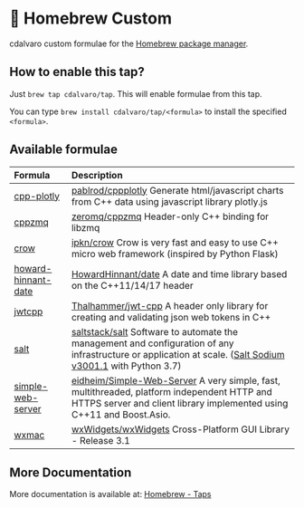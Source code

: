 # 🍻 Homebrew Custom

cdalvaro custom formulae for the [Homebrew package manager](https://brew.sh).

## How to enable this tap?

Just `brew tap cdalvaro/tap`. This will enable formulae from this tap.

You can type `brew install cdalvaro/tap/<formula>` to install the specified `<formula>`.

## Available formulae

| Formula                                               | Description                                                                                                                                                                                                          |
| :---------------------------------------------------- | :------------------------------------------------------------------------------------------------------------------------------------------------------------------------------------------------------------------- |
| [cpp-plotly](Formula/cpp-plotly.rb)                   | [pablrod/cppplotly](https://github.com/pablrod/cppplotly) Generate html/javascript charts from C++ data using javascript library plotly.js                                                                           |
| [cppzmq](Formula/cppzmq.rb)                           | [zeromq/cppzmq](https://github.com/zeromq/cppzmq) Header-only C++ binding for libzmq                                                                                                                                 |
| [crow](Formula/crow.rb)                               | [ipkn/crow](https://github.com/ipkn/crow) Crow is very fast and easy to use C++ micro web framework (inspired by Python Flask)                                                                                       |
| [howard-hinnant-date](Formula/howard-hinnant-date.rb) | [HowardHinnant/date](https://github.com/HowardHinnant/date) A date and time library based on the C++11/14/17 <chrono> header                                                                                         |
| [jwtcpp](Formula/jwt-cpp.rb)                          | [Thalhammer/jwt-cpp](https://github.com/Thalhammer/jwt-cpp) A header only library for creating and validating json web tokens in C++                                                                                 |
| [salt](Formula/salt.rb)                               | [saltstack/salt](https://github.com/saltstack/salt) Software to automate the management and configuration of any infrastructure or application at scale. ([Salt Sodium v3001.1][salt_release_notes] with Python 3.7) |
| [simple-web-server](Formula/simple-web-server.rb)     | [eidheim/Simple-Web-Server](https://gitlab.com/eidheim/Simple-Web-Server) A very simple, fast, multithreaded, platform independent HTTP and HTTPS server and client library implemented using C++11 and Boost.Asio.  |
| [wxmac](Formula/wxmac.rb)                             | [wxWidgets/wxWidgets](https://github.com/wxWidgets/wxWidgets) Cross-Platform GUI Library - Release 3.1                                                                                                               |

## More Documentation

More documentation is available at: [Homebrew - Taps](https://docs.brew.sh/Taps)

[salt_release_notes]: https://docs.saltstack.com/en/latest/topics/releases/3001.1.html
